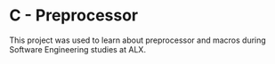 # C - Preprocessor

This project was used to learn about preprocessor and macros during Software
Engineering studies at ALX.
